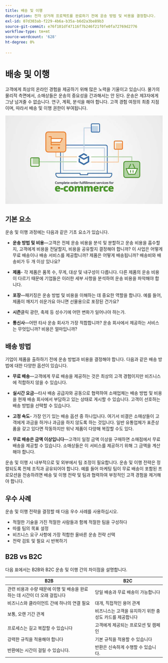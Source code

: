 ```yaml
---
title: 배송 및 이행
description: 전자 상거래 프로젝트를 완료하기 전에 운송 방법 및 비용을 결정합니다.
exl-id: 07d303ab-f229-4b6a-b35a-b6d2a3be89b3
source-git-commit: e76f101df47116f7b246f21f0fe0fa72769d2776
workflow-type: tm+mt
source-wordcount: '628'
ht-degree: 0%

---
```


# 배송 및 이행

고객에게 최상의 온라인 경험을 제공하기 위해 많은 노력을 기울이고 있습니다. 물가의 물리적 측면에서, 소매상들은 운송의 중요성을 간과해서는 안 된다. 운송은 제3자에게 그냥 넘겨줄 수 없습니다. 연구, 계획, 분석을 해야 합니다. 고객 경험 여정의 최종 지점이며, 따라서 배송 및 이행 권한이 부여됩니다.

![운송 및 이행 다이어그램](../../assets/playbooks/shipping-fulfillment.png)

## 기본 요소

운송 및 이행 과정에는 다음과 같은 기초 요소가 있습니다.

- **운송 방법 및 비용**—고객은 전체 운송 비용을 분석 및 분할하고 운송 비용을 흡수할지, 고객에게 비용을 전달할지, 비용을 공유할지 결정해야 합니까? 이 사업은 어떻게 무료 배송이나 배송 서비스를 제공합니까? 제품은 어떻게 배송됩니까? 배송비와 배송비가 두 개 이상 있나요?

- **제품**- 각 제품은 품목 수, 무게, 대상 및 내구성이 다릅니다. 다른 제품의 운송 비용이 다르기 때문에 기업들은 이러한 세부 사항을 분석하여 운송 비용을 파악해야 합니다.

- **포장**—패키징은 운송 방법 및 비용을 이해하는 데 중요한 역할을 합니다. 예를 들어, 제품이 깨지기 쉬운가요 아니면 선물용으로 포장된 건가요?

- **시즌**&#x200B;클릭 광란, 축제 등 성수기에 어떤 변화가 일어나야 하는가.

- **통신사**—어떤 타사 운송 회사가 가장 적합합니까? 운송 회사에서 제공하는 서비스는 무엇입니까? 비용은 얼마입니까?

## 배송 방법

기업이 제품을 출하하기 전에 운송 방법과 비용을 결정해야 합니다. 다음과 같은 배송 방법에 대한 다양한 옵션이 있습니다.

- **무료 배송**—고객에게 무료 배송을 제공하는 것은 최상의 고객 경험이지만 비즈니스에 적합하지 않을 수 있습니다.

- **실시간 요금**—타사 배송 공급자와 공동으로 협력하여 소매업체는 배송 방법 및 비용을 현재 배송 회사에서 부담하고 있는 상태로 게시할 수 있습니다. 고객이 선호하는 배송 방법을 선택할 수 있습니다.

- **고정 속도**- 가장 인기 있는 배송 옵션 중 하나입니다. 여기서 비결은 소매상들이 고객에게 과금을 하거나 과금을 하지 않도록 하는 것입니다. 일반 유통업체가 표준상품을 갖고 있다면 작동하지만 워낙 제품이 다양해 복잡할 수도 있다.

- **무료 배송은 금액 이상입니다**—고객이 일정 금액 이상을 구매하면 소매점에서 무료 배송을 제공할 수 있습니다. 소매상들은 이 서비스를 제공하기 위해 그 금액을 계산해야 합니다.

운송 및 이행 시 내부적으로 및 외부에서 팀 조정이 필요합니다. 운송 및 이행 전략은 정렬되도록 전체 조직과 공유되어야 합니다. 예를 들어 마케팅 팀이 무료 배송이 포함된 프로모션을 전송하려면 배송 및 이행 전략 및 팀과 협력하여 부정적인 고객 경험을 제거해야 합니다.

## 우수 사례

운송 및 이행 전략을 결정할 때 다음 우수 사례를 사용하십시오.

- 적절한 기술을 가진 적절한 사람들과 함께 적절한 팀을 구성하다
- 따를 팀의 목표 설정
- 비즈니스 요구 사항에 가장 적합한 올바른 운송 전략 선택
- 전략 검토 및 필요 시 반복하기

## B2B vs B2C

다음 표에서는 B2B와 B2C 운송 및 이행 간의 차이점을 설명합니다.

| B2B | B2C |
|----------------------------------------------------------------------------------------------|------------------------------------------------------|
| 관련 비용과 수량 때문에 이행 및 배송을 완료하는 데 시간이 더 오래 걸립니다 | 당일 배송과 무료 배송이 가능합니다 |
| 비즈니스와 클라이언트 간에 하나의 연결 필요 | 대개, 직접적인 용어 관계 |
| 보통, 오랜 기간 관계 | 비즈니스는 고객을 유지하기 위한 충성도 카드를 제공합니다 |
| 프로세스는 길고 복잡할 수 있습니다 | 고객에게 제공되는 프로모션 및 캠페인 |
| 강력한 규칙을 적용해야 합니다 | 기본 규칙을 적용할 수 있습니다 |
| 반환에는 시간이 걸릴 수 있습니다. | 반환은 신속하게 수행할 수 있습니다. |
